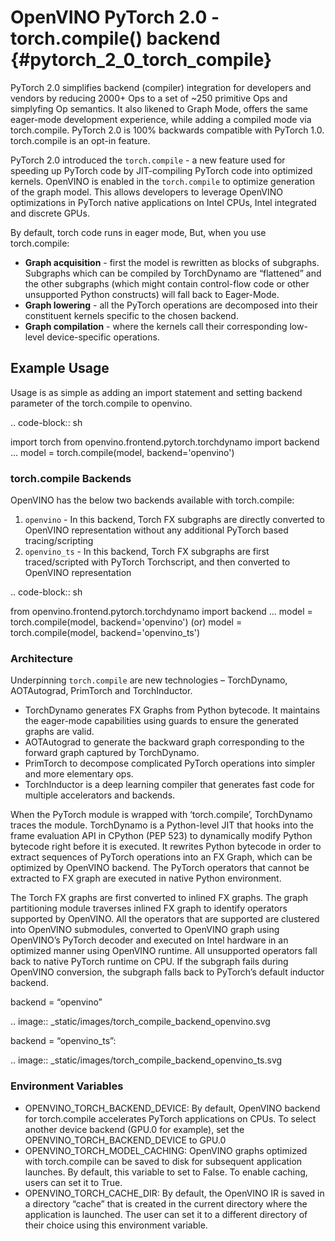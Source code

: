# OpenVINO PyTorch 2.0 - torch.compile() backend {#pytorch_2_0_torch_compile}

PyTorch 2.0 simplifies backend (compiler) integration for developers and vendors by reducing 2000+ Ops to a set of ~250 primitive Ops and simplyfing Op semantics. It also likened to Graph Mode, offers the same eager-mode development experience, while adding a compiled mode via torch.compile. PyTorch 2.0 is 100% backwards compatible with PyTorch 1.0. torch.compile is an opt-in feature.

PyTorch 2.0 introduced the ``torch.compile`` - a new feature used for speeding up PyTorch code by JIT-compiling PyTorch code into optimized kernels. OpenVINO is enabled in the ``torch.compile`` to optimize generation of the graph model. This allows developers to leverage OpenVINO optimizations in PyTorch native applications on Intel CPUs, Intel integrated and discrete GPUs.

By default, torch code runs in eager mode, But, when you use torch.compile:

* **Graph acquisition** - first the model is rewritten as blocks of subgraphs. Subgraphs which can be compiled by TorchDynamo are “flattened” and the other subgraphs (which might contain control-flow code or other unsupported Python constructs) will fall back to Eager-Mode.
* **Graph lowering** - all the PyTorch operations are decomposed into their constituent kernels specific to the chosen backend.
* **Graph compilation** - where the kernels call their corresponding low-level device-specific operations.


## Example Usage

Usage is as simple as adding an import statement and setting backend parameter of the torch.compile to openvino. 

.. code-block:: sh

   import torch
   from openvino.frontend.pytorch.torchdynamo import backend
   ...
   model = torch.compile(model, backend='openvino')

### torch.compile Backends

OpenVINO has the below two backends available with torch.compile:

1. ``openvino`` - In this backend, Torch FX subgraphs are directly converted to OpenVINO representation without any additional PyTorch based tracing/scripting
2. ``openvino_ts`` - In this backend, Torch FX subgraphs are first traced/scripted with PyTorch Torchscript, and then converted to OpenVINO representation 

.. code-block:: sh

   from openvino.frontend.pytorch.torchdynamo import backend
   ...
   model = torch.compile(model, backend='openvino')
   (or)
   model = torch.compile(model, backend='openvino_ts')

### Architecture

Underpinning ``torch.compile`` are new technologies – TorchDynamo, AOTAutograd, PrimTorch and TorchInductor.

* TorchDynamo generates FX Graphs from Python bytecode. It maintains the eager-mode capabilities using guards to ensure the generated graphs are valid.
* AOTAutograd to generate the backward graph corresponding to the forward graph captured by TorchDynamo.
* PrimTorch to decompose complicated PyTorch operations into simpler and more elementary ops.
* TorchInductor is a deep learning compiler that generates fast code for multiple accelerators and backends.

When the PyTorch module is wrapped with ‘torch.compile’, TorchDynamo traces the module. TorchDynamo is a Python-level JIT that hooks into the frame evaluation API in CPython (PEP 523) to dynamically modify Python bytecode right before it is executed. It rewrites Python bytecode in order to extract sequences of PyTorch operations into an FX Graph, which can be optimized by OpenVINO backend. The PyTorch operators that cannot be extracted to FX graph are executed in native Python environment.

The Torch FX graphs are first converted to inlined FX graphs. The graph partitioning module traverses inlined FX graph to identify operators supported by OpenVINO. All the operators that are supported are clustered into OpenVINO submodules, converted to OpenVINO graph using OpenVINO’s PyTorch decoder and executed on Intel hardware in an optimized manner using OpenVINO runtime. All unsupported operators fall back to native PyTorch runtime on CPU. If the subgraph fails during OpenVINO conversion, the subgraph falls back to PyTorch’s default inductor backend.

backend = “openvino”

.. image:: _static/images/torch_compile_backend_openvino.svg

backend = “openvino_ts”:

.. image:: _static/images/torch_compile_backend_openvino_ts.svg

### Environment Variables

* OPENVINO_TORCH_BACKEND_DEVICE: By default, OpenVINO backend for torch.compile accelerates PyTorch applications on CPUs. To select another device backend (GPU.0 for example), set the OPENVINO_TORCH_BACKEND_DEVICE to GPU.0
* OPENVINO_TORCH_MODEL_CACHING: OpenVINO graphs optimized with torch.compile can be saved to disk for subsequent application launches. By default, this variable to set to False. To enable caching, users can set it to True.
* OPENVINO_TORCH_CACHE_DIR: By default, the OpenVINO IR is saved in a directory “cache” that is created in the current directory where the application is launched. The user can set it to a different directory of their choice using this environment variable.


